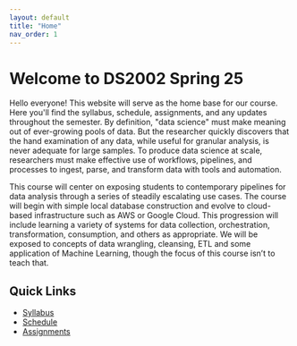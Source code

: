 ```yaml
---
layout: default
title: "Home"
nav_order: 1
---
```


# Welcome to  DS2002 Spring 25
Hello everyone! This website will serve as the home base for our course. 
Here you'll find the syllabus, schedule, assignments, and any updates throughout the semester.
By definition, "data science" must make meaning out of ever-growing pools of data. But the researcher quickly discovers that the hand examination of any data, while useful for granular analysis, is never adequate for large samples. To produce data science at scale, researchers must make effective use of workflows, pipelines, and processes to ingest, parse, and transform data with tools and automation.

This course will center on exposing students to contemporary pipelines for data analysis through a series of steadily escalating use cases. The course will begin with simple local database construction and evolve to cloud-based infrastructure such as AWS or Google Cloud. This progression will include learning a variety of systems for data collection, orchestration, transformation, consumption, and others as appropriate. We will be exposed to concepts of data wrangling, cleansing, ETL and some application of Machine Learning, though the focus of this course isn’t to teach that.

## Quick Links
- [Syllabus](syllabus.md)
- [Schedule](schedule.md)
- [Assignments](assignments.md)
